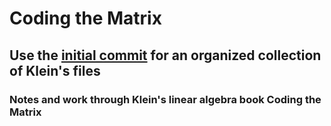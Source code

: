 # Coding the Matrix

## Use the [initial commit](https://github.com/PeterJSims/CodingTheMatrix/tree/initial_files) for an organized collection of Klein's files 

### Notes and work through Klein's linear algebra book Coding the Matrix


